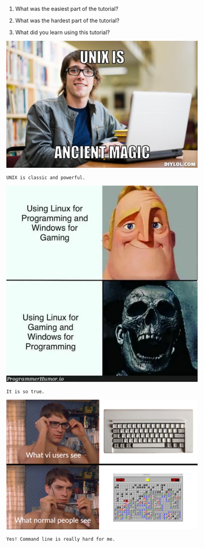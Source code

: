 1. What was the easiest part of the tutorial?

2. What was the hardest part of the tutorial?

3. What did you learn using this tutorial?


![](img/unix.jpg)

    UNIX is classic and powerful.

![](img/linux.jpg)

    It is so true.

![](img/vi.png)

    Yes! Command line is really hard for me.
